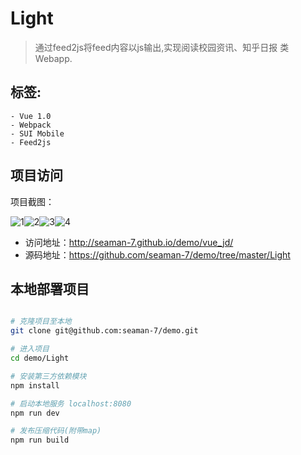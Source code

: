 # Light

>  通过feed2js将feed内容以js输出,实现阅读校园资讯、知乎日报 类 Webapp.

## 标签:
	- Vue 1.0
	- Webpack
	- SUI Mobile
	- Feed2js

## 项目访问
项目截图：

![1](http://ww1.sinaimg.cn/large/0060lm7Tgw1f8rlrx4lkij30aa0idtae.jpg)![2](http://ww2.sinaimg.cn/large/0060lm7Tgw1f8rlrwzl2hj30ab0i9jrw.jpg)![3](http://ww4.sinaimg.cn/large/0060lm7Tgw1f8rlrwizi6j30aa0ib3z0.jpg)![4](http://ww4.sinaimg.cn/large/0060lm7Tgw1f8rlrxbx48j30ab0iewf2.jpg)
* 访问地址：http://seaman-7.github.io/demo/vue_jd/
* 源码地址：https://github.com/seaman-7/demo/tree/master/Light

## 本地部署项目

``` bash

# 克隆项目至本地
git clone git@github.com:seaman-7/demo.git

# 进入项目
cd demo/Light

# 安装第三方依赖模块
npm install

# 启动本地服务 localhost:8080
npm run dev

# 发布压缩代码(附带map)
npm run build

```


